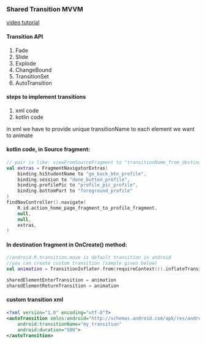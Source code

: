 ### Shared Transition MVVM
[video tutorial](https://www.youtube.com/watch?v=KuV8Y9-T-oA&ab_channel=PhilippLackner)
#### Transition API
1. Fade
2. Slide
3. Explode
4. ChangeBound
5. TransitionSet
6. AutoTransition

#### steps to implement transitions
1. xml code
2. kotlin code

in xml we have to provide unique transitionName to each element we want to animate

#### kotlin code, in Source fragment:
```kotlin
// pair is like: viewFromSourceFragment to "transitionName_from_destination_fragment_layout"
val extras = FragmentNavigatorExtras(
    binding.hiStudentName to "go_back_btn_profile",
    binding.session to "done_button_profile",
    binding.profilePic to "profile_pic_profile",
    binding.bottomPart to "foreground_profile"
)
findNavController().navigate(
    R.id.action_home_page_fragment_to_profile_fragment,
    null,
    null,
    extras,
)
```

#### In destination fragment in OnCreate() method:
```kotlin
//android.R.transition.move is default transition in android
//you can create custom transition (sample given below)
val animation = TransitionInflater.from(requireContext()).inflateTransition(android.R.transition.move)

sharedElementEnterTransition = animation
sharedElementReturnTransition = animation
```

#### custom transition xml
```xml
<?xml version="1.0" encoding="utf-8"?>
<autoTransition xmlns:android="http://schemas.android.com/apk/res/android"
    android:transitionName="my_transition"
    android:duration="500">
</autoTransition>
```
 